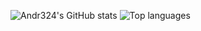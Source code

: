 ![Andr324's GitHub stats](https://github-readme-stats.vercel.app/api?username=Andr324&show_icons=true&theme=github_dark)
![Top languages](https://github-readme-stats.vercel.app/api/top-langs/?username=andr324&layout=compact&theme=github_dark)
